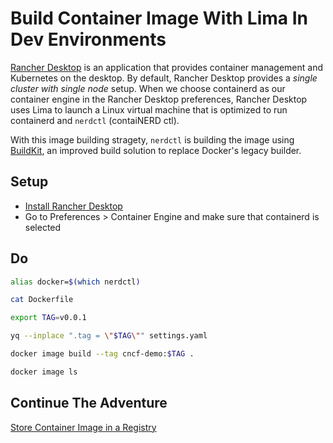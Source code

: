 # Build Container Image With Lima In Dev Environments

[Rancher Desktop](https://docs.rancherdesktop.io/) is an application that provides container management and Kubernetes on the desktop. By default, Rancher Desktop provides a *single cluster with single node* setup. When we choose containerd as our container engine in the Rancher Desktop preferences, Rancher Desktop uses Lima to launch a Linux virtual machine that is optimized to run containerd and `nerdctl` (contaiNERD ctl).

With this image building stragety, `nerdctl` is building the image using [BuildKit](https://docs.docker.com/build/buildkit/), an improved build solution to replace Docker's legacy builder.

## Setup

* [Install Rancher Desktop](https://docs.rancherdesktop.io/getting-started/installation)
* Go to Preferences > Container Engine and make sure that containerd is selected

## Do

```bash
alias docker=$(which nerdctl)

cat Dockerfile

export TAG=v0.0.1

yq --inplace ".tag = \"$TAG\"" settings.yaml

docker image build --tag cncf-demo:$TAG .

docker image ls
```

## Continue The Adventure

[Store Container Image in a Registry](../registry/README.md)
